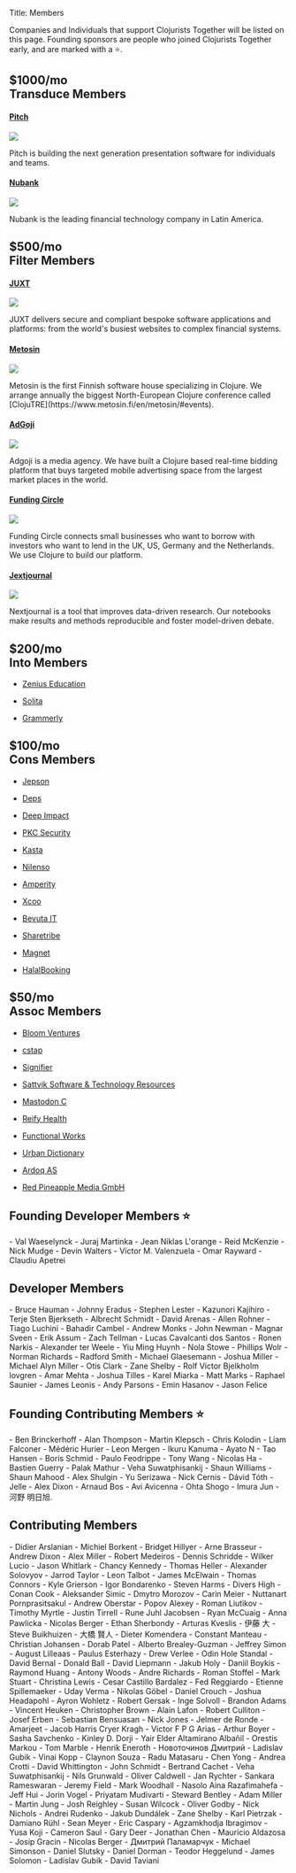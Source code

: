 Title: Members

Companies and Individuals that support Clojurists Together will be listed on this page. Founding sponsors are people who joined Clojurists Together early, and are marked with a ⭐️.
<section class="member-category company filter-member">
<h2><span>$1000/mo</span><br>Transduce Members</h2>

<section class="membership-card">
<h4 class="member"><a href="https://pitch.com" target="_blank">Pitch</a></h4>
<a href="https://pitch.com"><img class="member-logo large" src="/logos/pitch.svg"></a>
<p>Pitch is building the next generation presentation software for individuals and teams.
</p>
</section>

<section class="membership-card">
<h4 class="member"><a href="https://nubank.com.br" target="_blank">Nubank</a></h4>
<a href="https://nubank.com.br"><img class="member-logo large" src="/logos/nubank.png"></a>
<p>Nubank is the leading financial technology company in Latin America.</p>
</section>
</section>

<section class="member-category company filter-member">
<h2><span>$500/mo</span><br>Filter Members</h2>

<section class="membership-card">
<h4 class="member founding"><a href="https://juxt.pro" target="_blank">JUXT</a></h4>
<a href="https://juxt.pro"><img class="member-logo" src="/logos/juxt.svg"></a>
<p>JUXT delivers secure and compliant bespoke software applications and platforms: from the world's busiest websites to complex financial systems.</p>
</section>


<section class="membership-card">
<h4 class="member founding"><a href="https://www.metosin.fi" target="_blank">Metosin</a></h4>
<a href="https://www.metosin.fi"><img class="member-logo" src="/logos/metosin.svg"></a>
<p>Metosin is the first Finnish software house specializing in Clojure. We arrange annually the biggest North-European Clojure conference called [ClojuTRE](https://www.metosin.fi/en/metosin/#events).</p>
</section>


<section class="membership-card">
<h4 class="member"><a href="https://www.adgoji.com" target="_blank">AdGoji</a></h4>
<a href="https://www.adgoji.com"><img class="member-logo" src="/logos/adgoji_logo.svg"></a>
<p>Adgoji is a media agency. We have built a Clojure based real-time bidding platform that buys targeted mobile advertising space from the largest market places in the world.</p>
</section>


<section class="membership-card">
<h4 class="member"><a href="https://www.fundingcircle.com" target="_blank">Funding Circle</a></h4>
<a href="https://www.fundingcircle.com"><img class="member-logo" src="/logos/funding-circle.svg"></a>
<p>Funding Circle connects small businesses who want to borrow with investors who want to lend in the UK, US, Germany and the Netherlands. We use Clojure to build our platform.</p>
</section>


<section class="membership-card">
<h4 class="member"><a href="https://nextjournal.com" target="_blank">Jextjournal</a></h4>
<a href="https://nextjournal.com"><img class="member-logo" src="/logos/nextjournal.svg"></a>
<p>Nextjournal is a tool that improves data-driven research. Our notebooks make results and methods reproducible and foster model-driven debate.</p>
</section>

</section>

<section class="member-lists">

<section class="member-category into-member">
<h2><span>$200/mo</span><br>Into Members</h2>
<section class="membership-card">
<ul><li class="founding member"><a href="http://www.zeniuseducation.com/" target="_blank">Zenius Education</a></li></ul>
<ul><li class="founding member"><a href="http://www.solita.fi/" target="_blank">Solita</a></li></ul>
<ul><li><a href="http://www.zeniuseducation.com/" target="_blank">Grammerly</a></li></ul>
</section>
</section>

<section class="member-category cons-member">
<h2><span>$100/mo</span><br>Cons Members</h2>
<section class="membership-card">
<ul><li class="founding member"><a href="http://www.jepson.io/" target="_blank">Jepson</a></li></ul>
<ul><li class="founding member"><a href="http://www.deps.co/" target="_blank">Deps</a></li></ul>
<ul><li><a href="http://www.deep-impact.ch/" target="_blank">Deep Impact</a></li></ul>
<ul><li><a href="https://www.pkc.io" target="_blank">PKC Security</a></li></ul>
<ul><li><a href="https://kasta.ua" target="_blank">Kasta</a></li></ul>
<ul><li><a href="https://nilenso.com" target="_blank">Nilenso</a></li></ul>
<ul><li><a href="https://amperity.com/" target="_blank">Amperity</a></li></ul>
<ul><li><a href="https://xcoo.jp" target="_blank">Xcoo</a></li></ul>
<ul><li><a href="https://www.bevuta.com/en/" target="_blank">Bevuta IT</a></li></ul>
<ul><li><a href="https://www.sharetribe.com/" target="_blank">Sharetribe</a></li></ul>
<ul><li><a href="https://www.magnet.coop" target="_blank">Magnet</a></li></ul>
<ul><li><a href="https://halalbooking.com/" target="_blank">HalalBooking</a></li></ul>
</section>
</section>

<section class="member-category assoc-member">
<h2><span>$50/mo</span><br>Assoc Members</h2>
<section class="membership-card">
<ul><li class="founding member"><a href="http://bloomventures.io" target="_blank">Bloom Ventures</a></li></ul>
<ul><li class="founding member"><a href="https://cstap.com" target="_blank">cstap</a></li></ul>
<ul><li class="founding member"><a href="http://signifier.jp" target="_blank">Signifier</a></li></ul>
<ul><li><a href="http://www.deepbluelambda.org" target="_blank">Sattvik Software & Technology Resources</a></li></ul>
<ul><li><a href="http://www.mastodonc.com" target="_blank">Mastodon C</a></li></ul>
<ul><li><a href="https://reifyhealth.com" target="_blank">Reify Health</a></li></ul>
<ul><li><a href="https://functional.works-hub.com/" target="_blank">Functional Works</a></li></ul>
<ul><li><a href="https://www.urbandictionary.com/" target="_blank">Urban Dictionary</a></li></ul>
<ul><li><a href="https://www.ardoq.com/)" target="_blank">Ardoq AS</a></li></ul>
<ul><li><a href="http://www.redpineapplemedia.com/" target="_blank">Red Pineapple Media GmbH</a></li></ul>
</section>
</section>


<section class="member-category founding-developer">
<h2>Founding Developer Members ⭐</h2>
<section class="membership-card">
- Val Waeselynck
- Juraj Martinka
- Jean Niklas L'orange
- Reid McKenzie
- Nick Mudge
- Devin Walters
- Víctor M. Valenzuela
- Omar Rayward
- Claudiu Apetrei
</section>
</section>

<section class="member-category developer">
<h2>Developer Members</h2>
<section class="membership-card">
- Bruce Hauman
- Johnny Eradus
- Stephen Lester
- Kazunori Kajihiro
- Terje Sten Bjerkseth
- Albrecht Schmidt
- David Arenas
- Allen Rohner
- Tiago Luchini
- Bahadir Cambel
- Andrew Monks
- John Newman
- Magnar Sveen
- Erik Assum
- Zach Tellman
- Lucas Cavalcanti dos Santos
- Ronen Narkis
- Alexander ter Weele
- Yiu Ming Huynh
- Nola Stowe
- Phillips Wolr
- Norman Richards
- Radford Smith
- Michael Glaesemann
- Joshua Miller
- Michael Alyn Miller
- Otis Clark
- Zane Shelby
- Rolf Victor Bjelkholm lovgren
- Amar Mehta
- Joshua Tilles
- Karel Miarka
- Matt Marks
- Raphael Saunier
- James Leonis
- Andy Parsons
- Emin Hasanov
- Jason Felice
</section>
</section>

<section class="member-category contributing">
<h2>Founding Contributing Members ⭐</h2>
<section class="membership-card">
- Ben Brinckerhoff
- Alan Thompson
- Martin Klepsch
- Chris Kolodin
- Liam Falconer
- Médéric Hurier
- Leon Mergen
- Ikuru Kanuma
- Ayato N
- Tao Hansen
- Boris Schmid
- Paulo Feodrippe
- Tony Wang
- Nicolas Ha
- Bastien Guerry
- Palak Mathur
- Veha Suwatphisankij
- Shaun Williams
- Shaun Mahood
- Alex Shulgin
- Yu Serizawa
- Nick Cernis
- Dávid Tóth
- Jelle
- Alex Dixon
- Arnaud Bos
- Avi Avicenna
- Ohta Shogo
- Imura Jun
- 河野 明日旭.
</section>
</section>


<section class="member-category contributing">
<h2>Contributing Members</h2>
<section class="membership-card">
- Didier Arslanian
- Michiel Borkent
- Bridget Hillyer
- Arne Brasseur
- Andrew Dixon
- Alex Miller
- Robert Medeiros
- Dennis Schridde
- Wilker Lucio
- Jason Whitlark
- Chancy Kennedy
- Thomas Heller
- Alexander Solovyov
- Jarrod Taylor
- Leon Talbot
- James McElwain
- Thomas Connors
- Kyle Grierson
- Igor Bondarenko
- Steven Harms
- Divers High
- Conan Cook
- Aleksander Simic
- Dmytro Morozov
- Carin Meier
- Nuttanart Pornprasitsakul
- Andrew Oberstar
- Popov Alexey
- Roman Liutikov
- Timothy Myrtle
- Justin Tirrell
- Rune Juhl Jacobsen
- Ryan McCuaig
- Anna Pawlicka
- Nicolas Berger
- Ethan Sherbondy
- Arturas Kveslis
- 伊藤 大
- Steve Buikhuizen
- 大橋 賢人
- Dieter Komendera
- Constant Manteau
- Christian Johansen
- Dorab Patel
- Alberto Brealey-Guzman
- Jeffrey Simon
- August Lilleaas
- Paulus Esterhazy
- Drew Verlee
- Odin Hole Standal
- David Bernal
- Donald Ball
- David Liepmann
- Jakub Holy
- Daniil Boykis
- Raymond Huang
- Antony Woods
- Andre Richards
- Roman Stoffel
- Mark Stuart
- Christina Lewis
- Cesar Castillo Bardalez
- Fed Reggiardo
- Etienne Spillemaeker
- Uday Verma
- Nikolas Göbel
- Daniel Crouch
- Joshua Headapohl
- Ayron Wohletz
- Robert Gersak
- Inge Solvoll
- Brandon Adams
- Vincent Heuken
- Christopher Brown
- Alain Lafon
- Robert Culliton
- Josef Erben
- Sebastian Bensuasan
- Nick Jones
- Jelmer de Ronde
- Amarjeet
- Jacob Harris Cryer Kragh
- Victor F P G Arias
- Arthur Boyer
- Sasha Savchenko
- Kinley D. Dorji
- Yair Elder Altamirano Albañil
- Orestis Markou
- Tom Marble
- Henrik Eneroth
- Новоточинов Дмитрий
- Ladislav Gubik
- Vinai Kopp
- Claynon Souza
- Radu Matasaru
- Chen Yong
- Andrea Crotti
- David Whittington
- John Schmidt
- Bertrand Cachet
- Veha Suwatphisankij
- Nils Grunwald
- Oliver Caldwell
- Jan Rychter
- Sankara Rameswaran
- Jeremy Field
- Mark Woodhall
- Nasolo Aina Razafimahefa
- Jeff Hui
- Jorin Vogel
- Priyatam Mudivarti
- Steward Bentley
- Adam Miller
- Martin Jung
- Josh Reighley
- Susan Wilcock
- Oliver Godby
- Nick Nichols
- Andrei Rudenko
- Jakub Dundálek
- Zane Shelby
- Karl Pietrzak
- Damiano Rühl
- Sean Meyer
- Eric Caspary
- Agzamkhodja Ibragimov
- Yusa Koji
- Cameron Saul
- Gary Deer
- Jonathan Chen
- Mauricio Aldazosa
- Josip Gracin
- Nicolas Berger
- Дмитрий Паламарчук
- Michael Simonson
- Daniel Slutsky
- Daniel Dorman
- Teodor Heggelund
- James Solomon
- Ladislav Gubik
- David Taviani
</section>
</section>
